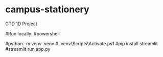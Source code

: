 # campus-stationery
CTD 1D Project


#Run locally:
#powershell

#python -m venv .venv
#.\.venv\Scripts\Activate.ps1
#pip install streamlit
#streamlit run app.py
